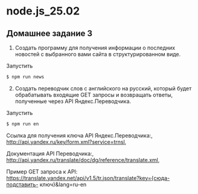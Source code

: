 # node.js_25.02

## Домашнее задание 3

1) Создать программу для получения информации о последних
новостей с выбранного вами сайта в структурированном виде.

Запустить
```bash
$ npm run news
```

2) Создать переводчик слов с английского на русский, который будет
обрабатывать входящие GET запросы и возвращать ответы,
полученные через API Яндекс.Переводчика.

Запустить
```bash
$ npm run en
```

Ссылка для получения ключа API Яндекс.Переводчика:,
http://api.yandex.ru/key/form.xml?service=trnsl,

Документация API Переводчика:,
http://api.yandex.ru/translate/doc/dg/reference/translate.xml,

Пример GET запроса к API:
https://translate.yandex.net/api/v1.5/tr.json/translate?key={сюда-подставить-
ключ}&lang=ru-en